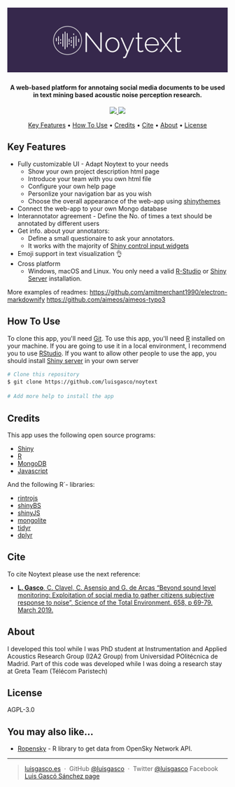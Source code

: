 <h1 align="center">
  <br>
  <a><img src="https://github.com/luisgasco/noytext/blob/master/www/img/Noytext_logo.jpg?raw=true" alt="Noytext" width="800"></a>
</h1>

       
<h4 align="center">A web-based platform for annotaing social media documents to be used in text mining based acoustic noise perception research.</h4>

<p align="center">
  <a href="https://saythanks.io/to/luisgasco">
      <img src="https://img.shields.io/badge/SayThanks.io-%E2%98%BC-1EAEDB.svg">
  </a>
  <a href="https://paypal.me/luisgasco?locale.x=es_ES">
    <img src="https://img.shields.io/badge/$-donate-ff69b4.svg?maxAge=2592000&amp;style=flat">
  </a>
</p>

<p align="center">
  <a href="#key-features">Key Features</a> •
  <a href="#how-to-use">How To Use</a> •
  <a href="#credits">Credits</a> •
  <a href="#cite">Cite</a> •
  <a href="#about">About</a> •
  <a href="#license">License</a>
</p>



## Key Features

* Fully customizable UI - Adapt Noytext to your needs
  - Show your own project description html page
  - Introduce your team with you own html file
  - Configure your own help page
  - Personlize your navigation bar as you wish
  - Choose the overall appearance of the web-app using [shinythemes](https://rstudio.github.io/shinythemes/)
* Connect the web-app to your own Mongo database
* Interannotator agreement - Define the No. of times a text should be annotated by different users
* Get info. about your annotators:
  - Define a small questionaire to ask your annotators.
  - It works with the majority of [Shiny control input widgets](https://shiny.rstudio.com/tutorial/written-tutorial/lesson3/)
* Emoji support in text visualization 👌
* Cross platform
  - Windows, macOS and Linux. You only need a valid [R-Studio](https://www.rstudio.com/) or [Shiny Server](https://www.rstudio.com/products/shiny/shiny-server/) installation.


More examples of readmes:
https://github.com/amitmerchant1990/electron-markdownify
https://github.com/aimeos/aimeos-typo3


## How To Use

To clone this app, you'll need [Git](https://git-scm.com).
To use this app, you'll need [R](https://www.r-project.org/) installed on your machine. 
If you are going to use it in a local environment, I recommend you to use [RStudio](https://www.rstudio.com/).
If you want to allow other people to use the app, you should install [Shiny server](https://shiny.rstudio.com/) in your own server

```bash
# Clone this repository
$ git clone https://github.com/luisgasco/noytext

# Add more help to install the app
```

## Credits
This app uses the following open source programs:

- [Shiny](https://shiny.rstudio.com/)
- [R](https://www.r-project.org/)
- [MongoDB](https://www.mongodb.com/)
- [Javascript](https://www.javascript.com/)

And the following R´- libraries:
- [rintrojs](https://github.com/carlganz/rintrojs)
- [shinyBS](https://ebailey78.github.io/shinyBS/)
- [shinyJS](https://github.com/daattali/shinyjs)
- [mongolite](https://jeroen.github.io/mongolite/)
- [tidyr](https://tidyr.tidyverse.org/)
- [dplyr](https://dplyr.tidyverse.org/)

## Cite
To cite Noytext please use the next reference:
 - [**L. Gasco**, C. Clavel, C. Asensio and G. de Arcas “Beyond sound level monitoring: Exploitation of social media to gather citizens subjective response to noise”,  Science of the Total Environment. 658, p  69-79. March 2019. ](https://doi.org/10.1016/j.scitotenv.2018.12.071)

## About
I developed this tool while I was PhD student at Instrumentation and Applied Acoustics Research Group (I2A2 Group) from Universidad POlitécnica de Madrid. Part of this code was developed while I was doing a research stay at Greta Team (Télécom Paristech)

## License

AGPL-3.0


## You may also like...

- [Ropensky](https://github.com/luisgasco/Ropensky) - R library to get data from OpenSky Network API.

---

> [luisgasco.es](http://luisgasco.es/) &nbsp;&middot;&nbsp;
> GitHub [@luisgasco](https://github.com/luisgasco) &nbsp;&middot;&nbsp;
> Twitter [@luisgasco](https://twitter.com/luisgasco)
> Facebook [Luis Gascó Sánchez page](https://www.facebook.com/Luis-Gasco-Sanchez-165003227504667)

